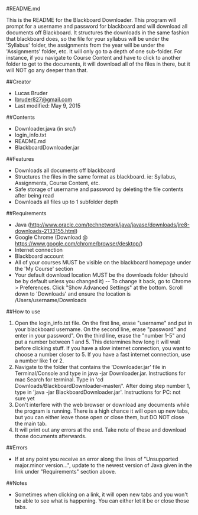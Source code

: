#README.md

This is the README for the Blackboard Downloader. This program will prompt for a username and password for blackboard and will download all documents off Blackboard. It structures the downloads in the same fashion that blackboard does, so the file for your syllabus will be under the 'Syllabus' folder, the assignments from the year will be under the 'Assignments' folder, etc. It will only go to a depth of one sub-folder. For instance, if you navigate to Course Content and have to click to another folder to get to the documents, it will download all of the files in there, but it will NOT go any deeper than that. 

##Creator
- Lucas Bruder
- lbruder827@gmail.com
- Last modified: May 9, 2015

##Contents
- Downloader.java (in src/)
- login_info.txt
- README.md
- BlackboardDownloader.jar

##Features
- Downloads all documents off blackboard
- Structures the files in the same format as blackboard. ie: Syllabus, Assignments, Course Content, etc.
- Safe storage of username and password by deleting the file contents after being read
- Downloads all files up to 1 subfolder depth

##Requirements
- Java (http://www.oracle.com/technetwork/java/javase/downloads/jre8-downloads-2133155.html)
- Google Chrome (Download @ https://www.google.com/chrome/browser/desktop/)
- Internet connection
- Blackboard account
- All of your courses MUST be visible on the blackboard homepage under the 'My Course' section
- Your default download location MUST be the downloads folder (should be by default unless you changed it)
-- To change it back, go to Chrome > Preferences. Click "Show Advanced Settings" at the bottom. Scroll down to 'Downloads' and ensure the location is /Users/username/Downloads

##How to use
1. Open the login_info.txt file. On the first line, erase "username" and put in your blackboard username. On the second line, erase "password" and enter in your password". On the third line, erase the "number 1-5" and put a number between 1 and 5. This determines how long it will wait before clicking stuff. If you have a slow internet connection, you want to choose a number closer to 5. If you have a fast internet connection, use a number like 1 or 2.
2. Navigate to the folder that contains the 'Downloader.jar' file in Terminal/Console and type in java -jar Downloader.jar. Instructions for mac Search for terminal. Type in 'cd Downloads/BlackboardDownloader-master/'. After doing step number 1, type in 'java -jar BlackboardDownloader.jar'. Instructions for PC: not sure yet
3. Don't interfere with the web browser or download any documents while the program is running. There is a high chance it will open up new tabs, but you can either leave those open or close them, but DO NOT close the main tab.
4. It will print out any errors at the end. Take note of these and download those documents afterwards.

##Errors
- If at any point you receive an error along the lines of "Unsupported major.minor version...", update to the newest version of Java given in the link under "Requirements" section above.

##Notes
- Sometimes when clicking on a link, it will open new tabs and you won't be able to see what is happening. You can either let it be or close those tabs.
